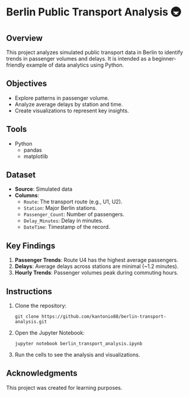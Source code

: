 
# Berlin Public Transport Analysis 🚇

## Overview
This project analyzes simulated public transport data in Berlin to identify trends in passenger volumes and delays. It is intended as a beginner-friendly example of data analytics using Python.

## Objectives
- Explore patterns in passenger volume.
- Analyze average delays by station and time.
- Create visualizations to represent key insights.

## Tools
- Python
  - pandas
  - matplotlib

## Dataset
- **Source**: Simulated data
- **Columns**:
  - `Route`: The transport route (e.g., U1, U2).
  - `Station`: Major Berlin stations.
  - `Passenger_Count`: Number of passengers.
  - `Delay_Minutes`: Delay in minutes.
  - `DateTime`: Timestamp of the record.

## Key Findings
1. **Passenger Trends**: Route U4 has the highest average passengers.
2. **Delays**: Average delays across stations are minimal (~1.2 minutes).
3. **Hourly Trends**: Passenger volumes peak during commuting hours.

## Instructions
1. Clone the repository:
   ```
   git clone https://github.com/kantonio88/berlin-transport-analysis.git
   ```
2. Open the Jupyter Notebook:
   ```
   jupyter notebook berlin_transport_analysis.ipynb
   ```
3. Run the cells to see the analysis and visualizations.

## Acknowledgments
This project was created for learning purposes.
